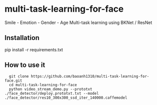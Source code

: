 # multi-task-learning-for-face
Smile - Emotion - Gender - Age Multi-task learning using BKNet / ResNet

## Installation
pip install -r requirements.txt

## How to use it
```console
  git clone https://github.com/baoanh1310/multi-task-learning-for-face.git
  cd multi-task-learning-for-face
  python video_stream_demo.py --prototxt ./face_detector/deploy.prototxt.txt --model ./face_detector/res10_300x300_ssd_iter_140000.caffemodel
```
